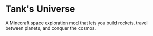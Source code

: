 # Tank's Universe
A Minecraft space exploration mod that lets you build rockets, travel between planets, and conquer the cosmos.
